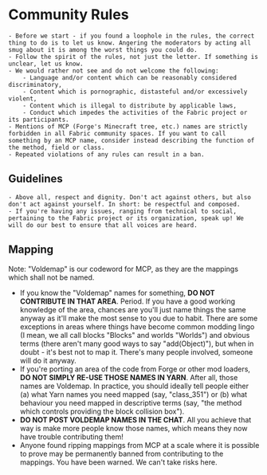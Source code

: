 # Community Rules

```
- Before we start - if you found a loophole in the rules, the correct thing to do is to let us know. Angering the moderators by acting all smug about it is among the worst things you could do.
- Follow the spirit of the rules, not just the letter. If something is unclear, let us know.
- We would rather not see and do not welcome the following:
    - Language and/or content which can be reasonably considered discriminatory,
    - Content which is pornographic, distasteful and/or excessively violent,
    - Content which is illegal to distribute by applicable laws,
    - Conduct which impedes the activities of the Fabric project or its participants.
- Mentions of MCP (Forge's Minecraft tree, etc.) names are strictly forbidden in all Fabric community spaces. If you want to call something by an MCP name, consider instead describing the function of the method, field or class.
- Repeated violations of any rules can result in a ban.
```

## Guidelines

```
- Above all, respect and dignity. Don't act against others, but also don't act against yourself. In short: be respectful and composed.
- If you're having any issues, ranging from technical to social, pertaining to the Fabric project or its organization, speak up! We will do our best to ensure that all voices are heard.
```

## Mapping

Note: "Voldemap" is our codeword for MCP, as they are the mappings which
shall not be named.

- If you know the "Voldemap" names for something, **DO NOT CONTRIBUTE
  IN THAT AREA**. Period. If you have a good working knowledge of the
  area, chances are you'll just name things the same anyway as it'll
  make the most sense to you due to habit. There are some exceptions
  in areas where things have become common modding lingo (I mean, we
  all call blocks "Blocks" and worlds "Worlds") and obvious terms
  (there aren't many good ways to say "add(Object)"), but when in
  doubt - it's best not to map it. There's many people involved,
  someone will do it anyway.
- If you're porting an area of the code from Forge or other mod
  loaders, **DO NOT SIMPLY RE-USE THOSE NAMES IN YARN**. After all,
  those names are Voldemap. In practice, you should ideally tell
  people either (a) what Yarn names you need mapped (say,
  "class\_351") or (b) what behaviour you need mapped in descriptive
  terms (say, "the method which controls providing the block collision
  box").
- **DO NOT POST VOLDEMAP NAMES IN THE CHAT**. All you achieve that way
  is make more people know those names, which means they now have
  trouble contributing them\!
- Anyone found ripping mappings from MCP at a scale where it is
  possible to prove may be permanently banned from contributing to the
  mappings. You have been warned. We can't take risks here.


